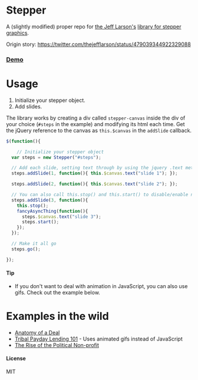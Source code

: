 Stepper
===

A (slightly modified) proper repo for [the Jeff Larson's](http://github.com/thejefflarson) [library for stepper graphics](http://www.propublica.org/nerds/item/anatomy-of-a-stepper-graphic).

Origin story: <https://twitter.com/thejefflarson/status/479039344922329088>

### [Demo](http://mhkeller.github.io/stepper)

# Usage

1. Initialize your stepper object.
2. Add slides.

The library works by creating a div called `stepper-canvas` inside the div of your choice (`#steps` in the example) and modifying its html each time. Get the jQuery reference to the canvas as `this.$canvas` in the `addSlide` callback.

````js
$(function(){

	// Initialize your stepper object
  var steps = new Stepper("#steps");

  // Add each slide, setting text through by using the jquery .text method on our canvas.
  steps.addSlide(1, function(){ this.$canvas.text("slide 1"); });

  steps.addSlide(2, function(){ this.$canvas.text("slide 2"); });

  // You can also call this.stop() and this.start() to disable/enable navigation so people can't go to another slide during rendering
  steps.addSlide(3, function(){ 
    this.stop();
    fancyAsyncThing(function(){
      steps.$canvas.text("slide 3"); 
      steps.start();
    });
  });

  // Make it all go
  steps.go();

});
````

#### Tip

* If you don't want to deal with animation in JavaScript, you can also use gifs. Check out the example below.

# Examples in the wild

* [Anatomy of a Deal](http://www.propublica.org/article/freddy-mac-mortgage-eisinger-arnold#how-freddies-investments-work)
* [Tribal Payday Lending 101](http://projects.aljazeera.com/2014/payday-nation/index.html#steps) - Uses animated gifs instead of JavaScript
* [The Rise of the Political Non-profit](http://www.thedailybeast.com/articles/2012/09/17/the-rise-of-the-political-non-profit.html)

#### License

MIT
